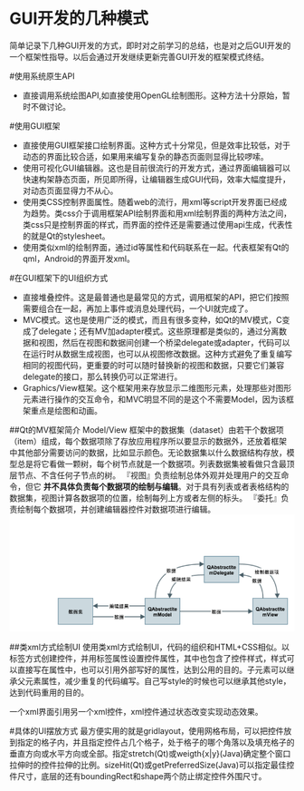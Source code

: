 GUI开发的几种模式
===============
简单记录下几种GUI开发的方式，即时对之前学习的总结，也是对之后GUI开发的一个框架性指导。以后会通过开发继续更新完善GUI开发的框架模式终结。

#使用系统原生API
* 直接调用系统绘图API,如直接使用OpenGL绘制图形。这种方法十分原始，暂时不做讨论。

#使用GUI框架
* 直接使用GUI框架接口绘制界面。这种方式十分常见，但是效率比较低，对于动态的界面比较合适，如果用来编写复杂的静态页面则显得比较啰嗦。
* 使用可视化GUI编辑器。这也是目前很流行的开发方式，通过界面编辑器可以快速构架静态页面，所见即所得，让编辑器生成GUI代码，效率大幅度提升，对动态页面显得力不从心。
* 使用类CSS控制界面属性。随着web的流行，用xml等script开发界面已经成为趋势。类css介于调用框架API绘制界面和用xml绘制界面的两种方法之间，类css只是控制界面的样式，而界面的控件还是需要通过使用api生成，代表性的就是Qt的stylesheet。
* 使用类似xml的绘制界面，通过id等属性和代码联系在一起。代表框架有Qt的qml，Android的界面开发xml。

#在GUI框架下的UI组织方式
* 直接堆叠控件。这是最普通也是最常见的方式，调用框架的API，把它们按照需要组合在一起，再加上事件或消息处理代码，一个UI就完成了。
* MVC模式。这也是使用广泛的模式，而且有很多变种，如Qt的MV模式，C变成了delegate；还有MV加adapter模式。这些原理都是类似的，通过分离数据和视图，然后在视图和数据间创建一个桥梁delegate或adapter，代码可以在运行时从数据生成视图，也可以从视图修改数据。这种方式避免了重复编写相同的视图代码，更重要的时可以随时替换新的视图和数据，只要它们兼容delegate的接口，那么转换仍可以正常进行。
* Graphics/View框架。这个框架用来存放显示二维图形元素，处理那些对图形元素进行操作的交互命令，和MVC明显不同的是这个不需要Model，因为该框架重点是绘图和动画。

##Qt的MV框架简介
Model/View 框架中的数据集（dataset）由若干个数据项（item）组成，每个数据项除了存放应用程序所以要显示的数据外，还放着框架中其他部分需要访问的数据，比如显示颜色。无论数据集以什么数据结构存放，模型总是将它看做一颗树，每个树节点就是一个数据项。列表数据集被看做只含最顶层节点、不含任何子节点的树。
『视图』负责绘制总体外观并处理用户的交互命令，但它 **并不具体负责每个数据项的绘制与编辑**。对于具有列表或者表格结构的数据集，视图计算各数据项的位置，绘制每列上方或者左侧的标头。
『委托』负责绘制每个数据项，并创建编辑器控件对数据项进行编辑。
![MV框架图][1]

##类xml方式绘制UI
使用类xml方式绘制UI，代码的组织和HTML+CSS相似。以标签方式创建控件，并用标签属性设置控件属性，其中也包含了控件样式，样式可以直接写在属性中，也可以引用外部写好的属性，达到公用的目的。子元素可以继承父元素属性，减少重复的代码编写。自己写style的时候也可以继承其他style，达到代码重用的目的。

一个xml界面引用另一个xml控件，xml控件通过状态改变实现动态效果。

#具体的UI摆放方式
最方便实用的就是gridlayout，使用网格布局，可以把控件放到指定的格子内，并且指定控件占几个格子，处于格子的哪个角落以及填充格子的垂直方向或水平方向或全部。指定stretch(Qt)或weigth{x|y}(Java)确定整个窗口拉伸时的控件拉伸的比例。sizeHit(Qt)或getPreferredSize(Java)可以指定最佳控件尺寸，底层的还有boundingRect和shape两个防止绑定控件外围尺寸。

[1]: image/MV.png